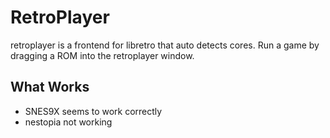 
RetroPlayer
===========
retroplayer is a frontend for libretro that auto detects cores. Run a game by dragging a ROM into the retroplayer window.

What Works
----------
* SNES9X seems to work correctly
* nestopia not working
